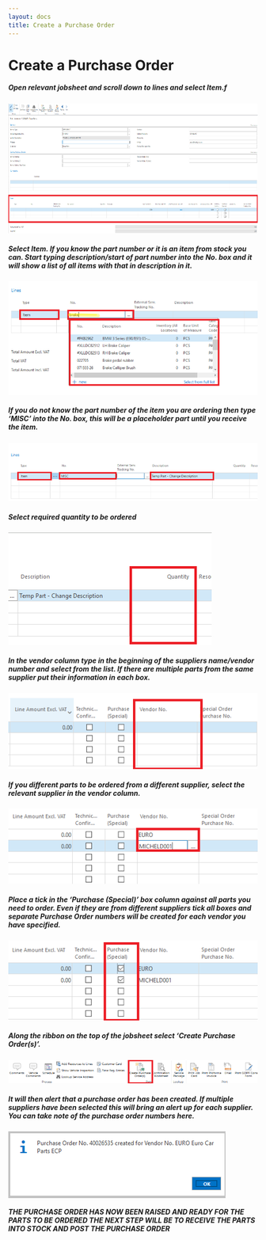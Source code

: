 ```yaml
---
layout: docs
title: Create a Purchase Order 
---
```


# Create a Purchase Order

##### Open relevant jobsheet and scroll down to lines and select Item.f

![](media/garagehive-creating-a-purchase-order1.png)

##### Select Item. If you know the part number or it is an item from stock you can. Start typing description/start of part number into the No. box and it will show a list of all items with that in description in it. 

![](media/garagehive-creating-a-purchase-order2.png)

##### If you do not know the part number of the item you are ordering then type ‘MISC’ into the No. box, this will be a placeholder part until you receive the item.

![](media/garagehive-creating-a-purchase-order3.png)
   
#####	Select required quantity to be ordered

![](media/garagehive-creating-a-purchase-order4.png)

##### In the vendor column type in the beginning of the suppliers name/vendor number and select from the list. If there are multiple parts from the same supplier put their information in each box.

![](media/garagehive-creating-a-purchase-order5.png)

##### If you different parts to be ordered from a different supplier, select the relevant supplier in the vendor column.

![](media/garagehive-creating-a-purchase-order6.png)

##### Place a tick in the  ‘Purchase (Special)’ box column against all parts you need to order. Even if they are from different suppliers tick all boxes and separate Purchase Order numbers will be created for each vendor you have specified.

![](media/garagehive-creating-a-purchase-order7.png)

#####	Along the ribbon on the top of the jobsheet select ‘Create Purchase Order(s)’.

![](media/garagehive-creating-a-purchase-order8.png)

##### It will then alert that a purchase order has been created. If multiple suppliers have been selected this will bring an alert up for each supplier. You can take note of the purchase order numbers here.

![](media/garagehive-creating-a-purchase-order9.png)

***THE PURCHASE ORDER HAS NOW BEEN RAISED AND READY FOR THE PARTS TO BE ORDERED 
THE NEXT STEP WILL BE TO RECEIVE THE PARTS INTO STOCK AND POST THE PURCHASE ORDER***
